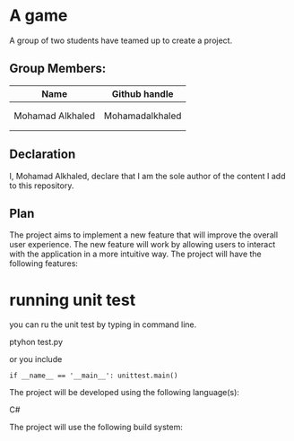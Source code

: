 # A game 
A group of two students have teamed up to create a project.
## Group Members:
| Name             | Github handle     |
|------------------|-------------------|
|   |        |
|  |   |
| Mohamad Alkhaled | Mohamadalkhaled   |
|       |           |
|  | |


## Declaration

 I, Mohamad Alkhaled, declare that I am the sole author of the content I add to this repository.

 
## Plan

The project aims to implement a new feature that will improve the overall user experience. The new feature will work by allowing users to interact with the application in a more intuitive way. The project will have the following features:


# running unit test
you can ru  the unit test by typing  in command line.

ptyhon test.py 

or you include

`if __name__ == '__main__':
    unittest.main()`



The project will be developed using the following language(s):

C#



The project will use the following build system: